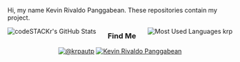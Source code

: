 Hi, my name Kevin Rivaldo Panggabean. These repositories contain my project.

<img align="left" alt="codeSTACKr's GitHub Stats" src="https://github-readme-stats.vercel.app/api?username=krpauto&show_icons=true&theme=radical" />
<img align="right" alt="Most Used Languages krp" src="https://github-readme-stats.vercel.app/api/top-langs/?username=krpauto&langs=8&theme=radical" />
<h3 align="center">Find Me</h2>

<p align="center">
  <a href="https://www.instagram.com/kevinrivaldop15/" title="@krpauto" target="blank" ><img src="https://img.shields.io/badge/Instagram-E4405F?style=for-the-badge&logo=instagram&logoColor=white" alt="@krpautp" /></a>
  <a href="https://www.linkedin.com/in/kevinrivaldopanggabean/" title="Kevin Rivaldo Panggabean" target="blank" ><img src="https://img.shields.io/badge/LinkedIn-0077B5?style=for-the-badge&logo=linkedin&logoColor=white" alt="Kevin Rivaldo Panggabean" /></a>
